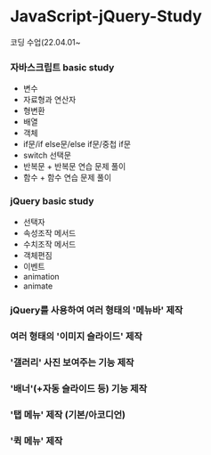 # JavaScript-jQuery-Study
코딩 수업(22.04.01~

### 자바스크립트 basic study
* 변수
* 자료형과 연산자
* 형변환
* 배열
* 객체
* if문/if else문/else if문/중첩 if문
* switch 선택문
* 반복문 + 반복문 연습 문제 풀이
* 함수 + 함수 연습 문제 풀이

### jQuery basic study
* 선택자
* 속성조작 메서드
* 수치조작 메서드
* 객체편짐 
* 이벤트
* animation
* animate

### jQuery를 사용하여 여러 형태의 '메뉴바' 제작
### 여러 형태의 '이미지 슬라이드' 제작
### '갤러리' 사진 보여주는 기능 제작
### '배너'(+자동 슬라이드 등) 기능 제작
### '탭 메뉴' 제작 (기본/아코디언)
### '퀵 메뉴' 제작
